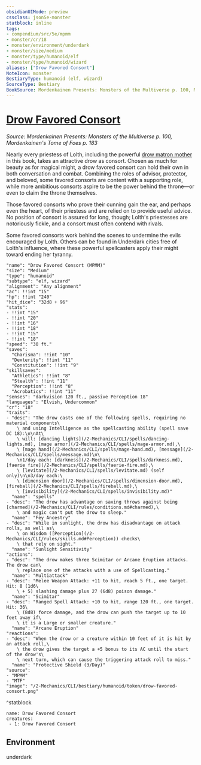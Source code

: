 ```yaml
---
obsidianUIMode: preview
cssclass: json5e-monster
statblock: inline
tags:
- compendium/src/5e/mpmm
- monster/cr/18
- monster/environment/underdark
- monster/size/medium
- monster/type/humanoid/elf
- monster/type/humanoid/wizard
aliases: ["Drow Favored Consort"]
NoteIcon: monster
BestiaryType: humanoid (elf, wizard)
SourceType: Bestiary
BookSource: Mordenkainen Presents: Monsters of the Multiverse p. 100, Mordenkainen's Tome of Foes p. 183
---
```

# [Drow Favored Consort](2-Mechanics/CLI/bestiary/humanoid/drow-favored-consort-mpmm.md)
*Source: Mordenkainen Presents: Monsters of the Multiverse p. 100, Mordenkainen's Tome of Foes p. 183*  

Nearly every priestess of Lolth, including the powerful [drow matron mother](/2-Mechanics/CLI/bestiary/humanoid/drow-matron-mother-mpmm.md) in this book, takes an attractive drow as consort. Chosen as much for beauty as for magical might, a drow favored consort can hold their own in both conversation and combat. Combining the roles of advisor, protector, and beloved, some favored consorts are content with a supporting role, while more ambitious consorts aspire to be the power behind the throne—or even to claim the throne themselves.

Those favored consorts who prove their cunning gain the ear, and perhaps even the heart, of their priestess and are relied on to provide useful advice. No position of consort is assured for long, though; Lolth's priestesses are notoriously fickle, and a consort must often contend with rivals.

Some favored consorts work behind the scenes to undermine the evils encouraged by Lolth. Others can be found in Underdark cities free of Lolth's influence, where these powerful spellcasters apply their might toward ending her tyranny.

```statblock
"name": "Drow Favored Consort (MPMM)"
"size": "Medium"
"type": "humanoid"
"subtype": "elf, wizard"
"alignment": "Any alignment"
"ac": !!int "15"
"hp": !!int "240"
"hit_dice": "32d8 + 96"
"stats":
- !!int "15"
- !!int "20"
- !!int "16"
- !!int "18"
- !!int "15"
- !!int "18"
"speed": "30 ft."
"saves":
  "Charisma": !!int "10"
  "Dexterity": !!int "11"
  "Constitution": !!int "9"
"skillsaves":
  "Athletics": !!int "8"
  "Stealth": !!int "11"
  "Perception": !!int "8"
  "Acrobatics": !!int "11"
"senses": "darkvision 120 ft., passive Perception 18"
"languages": "Elvish, Undercommon"
"cr": "18"
"traits":
- "desc": "The drow casts one of the following spells, requiring no material components\
    \ and using Intelligence as the spellcasting ability (spell save DC 18):\n\nAt\
    \ will: [dancing lights](/2-Mechanics/CLI/spells/dancing-lights.md), [mage armor](/2-Mechanics/CLI/spells/mage-armor.md),\
    \ [mage hand](/2-Mechanics/CLI/spells/mage-hand.md), [message](/2-Mechanics/CLI/spells/message.md)\n\
    \n1/day each: [darkness](/2-Mechanics/CLI/spells/darkness.md), [faerie fire](/2-Mechanics/CLI/spells/faerie-fire.md),\
    \ [levitate](/2-Mechanics/CLI/spells/levitate.md) (self only)\n\n3/day each:\
    \ [dimension door](/2-Mechanics/CLI/spells/dimension-door.md), [fireball](/2-Mechanics/CLI/spells/fireball.md),\
    \ [invisibility](/2-Mechanics/CLI/spells/invisibility.md)"
  "name": "spells"
- "desc": "The drow has advantage on saving throws against being [charmed](/2-Mechanics/CLI/rules/conditions.md#charmed),\
    \ and magic can't put the drow to sleep."
  "name": "Fey Ancestry"
- "desc": "While in sunlight, the drow has disadvantage on attack rolls, as well as\
    \ on Wisdom ([Perception](/2-Mechanics/CLI/rules/skills.md#Perception)) checks\
    \ that rely on sight."
  "name": "Sunlight Sensitivity"
"actions":
- "desc": "The drow makes three Scimitar or Arcane Eruption attacks. The drow can\
    \ replace one of the attacks with a use of Spellcasting."
  "name": "Multiattack"
- "desc": "Melee Weapon Attack: +11 to hit, reach 5 ft., one target. Hit: 8 (1d6\
    \ + 5) slashing damage plus 27 (6d8) poison damage."
  "name": "Scimitar"
- "desc": "Ranged Spell Attack: +10 to hit, range 120 ft., one target. Hit: 36\
    \ (8d8) force damage, and the drow can push the target up to 10 feet away if\
    \ it is a Large or smaller creature."
  "name": "Arcane Eruption"
"reactions":
- "desc": "When the drow or a creature within 10 feet of it is hit by an attack roll,\
    \ the drow gives the target a +5 bonus to its AC until the start of the drow's\
    \ next turn, which can cause the triggering attack roll to miss."
  "name": "Protective Shield (3/Day)"
"source":
- "MPMM"
- "MTF"
"image": "/2-Mechanics/CLI/bestiary/humanoid/token/drow-favored-consort.png"
```
^statblock

```encounter-table
name: Drow Favored Consort
creatures:
 - 1: Drow Favored Consort
```

## Environment

underdark